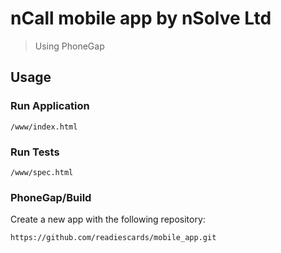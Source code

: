 # nCall mobile app by nSolve Ltd

> Using PhoneGap

## Usage

### Run Application

    /www/index.html

### Run Tests

    /www/spec.html

### PhoneGap/Build

Create a new app with the following repository:

    https://github.com/readiescards/mobile_app.git

